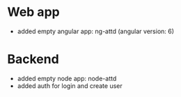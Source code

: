 # Web app
- added empty angular app: ng-attd (angular version: 6)

# Backend
- added empty node app: node-attd
- added auth for login and create user
